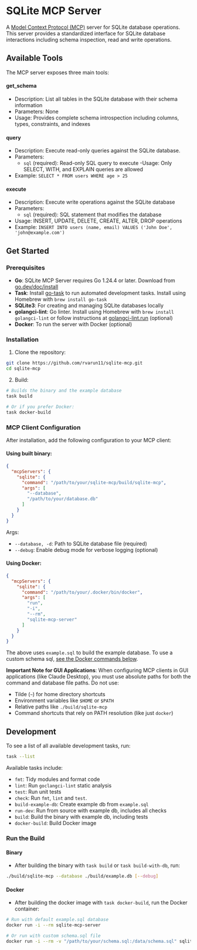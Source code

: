 # SQLite MCP Server

A [Model Context Protocol (MCP)](https://modelcontextprotocol.io/) server for SQLite database operations. This server provides a standardized interface for SQLite database interactions including schema inspection, read and write operations.

## Available Tools

The MCP server exposes three main tools:

#### get_schema

- Description: List all tables in the SQLite database with their schema information
- Parameters: None
- Usage: Provides complete schema introspection including columns, types, constraints, and indexes

#### query

- Description: Execute read-only queries against the SQLite database.
- Parameters: 
  - `sql` (required): Read-only SQL query to execute
-Usage: Only SELECT, WITH, and EXPLAIN queries are allowed
- Example: `SELECT * FROM users WHERE age > 25`

#### execute

- Description: Execute write operations against the SQLite database
- Parameters:
  - `sql` (required): SQL statement that modifies the database
- Usage: INSERT, UPDATE, DELETE, CREATE, ALTER, DROP operations
- Example: `INSERT INTO users (name, email) VALUES ('John Doe', 'john@example.com')`


## Get Started

### Prerequisites

- **Go**: SQLite MCP Server requires Go 1.24.4 or later. Download from [go.dev/doc/install](https://go.dev/doc/install)
- **Task**: Install [go-task](https://taskfile.dev/) to run automated development tasks. Install using Homebrew with `brew install go-task`
- **SQLite3**: For creating and managing SQLite databases locally
- **golangci-lint**: Go linter. Install using Homebrew with `brew install golangci-lint` or follow instructions at [golangci-lint.run](https://golangci-lint.run/) (optional)
- **Docker**: To run the server with Docker (optional)

### Installation

1. Clone the repository:
```bash
git clone https://github.com/rvarun11/sqlite-mcp.git
cd sqlite-mcp
```

2. Build:
```bash
# Builds the binary and the example database
task build

# Or if you prefer Docker:
task docker-build
```

### MCP Client Configuration

After installation, add the following configuration to your MCP client:

#### Using built binary:

```json
{
  "mcpServers": {
    "sqlite": {
      "command": "/path/to/your/sqlite-mcp/build/sqlite-mcp",
      "args": [
        "--database",
        "/path/to/your/database.db"
      ]
    }
  }
}
```
Args:
- `--database, -d`: Path to SQLite database file (required)
- `--debug`: Enable debug mode for verbose logging (optional)

#### Using Docker:

```json
{
  "mcpServers": {
    "sqlite": {
      "command": "/path/to/your/.docker/bin/docker",
      "args": [
        "run",
        "-i",
        "--rm",
        "sqlite-mcp-server"
      ]
    }
  }
}
```

The above uses `example.sql` to build the example database. To use a custom schema sql, [see the Docker commands below](#docker).

**Important Note for GUI Applications**: When configuring MCP clients in GUI applications (like Claude Desktop), you must use absolute paths for both the command and database file paths. Do not use:
- Tilde (`~`) for home directory shortcuts
- Environment variables like `$HOME` or `$PATH`
- Relative paths like `./build/sqlite-mcp`
- Command shortcuts that rely on PATH resolution (like just `docker`)

## Development

To see a list of all available development tasks, run:
```bash
task --list
```

Available tasks include:
- `fmt`: Tidy modules and format code
- `lint`: Run `goclangci-lint` static analysis
- `test`: Run unit tests
- `check`: Run `fmt`, `lint` and `test`.
- `build-example-db`: Create example db from `example.sql`
- `run-dev`: Run from source with example db, includes all checks
- `build`: Build the binary with example db, including tests
- `docker-build`: Build Docker image


### Run the Build

#### Binary

- After building the binary with `task build` or `task build-with-db`, run:
```bash
./build/sqlite-mcp --database ./build/example.db [--debug]
```

#### Docker 

- After building the docker image with `task docker-build`, run the Docker container:
```bash
# Run with default example.sql database
docker run -i --rm sqlite-mcp-server

# Or run with custom schema.sql file
docker run -i --rm -v "/path/to/your/schema.sql:/data/schema.sql" sqlite-mcp-server
```
